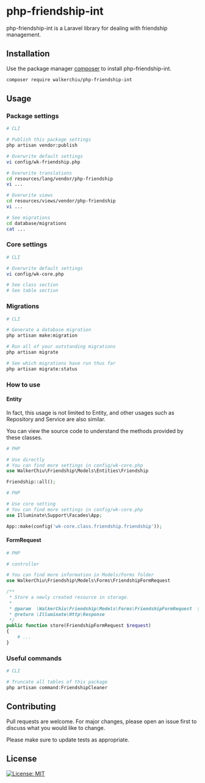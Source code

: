 # php-friendship-int

php-friendship-int is a Laravel library for dealing with friendship management.

## Installation

Use the package manager [composer](https://getcomposer.org/download/) to install php-friendship-int.

``` bash
composer require walkerchiu/php-friendship-int
```

## Usage

### Package settings

``` bash
# CLI

# Publish this package settings
php artisan vendor:publish

# Overwrite default settings
vi config/wk-friendship.php

# Overwrite translations
cd resources/lang/vendor/php-friendship
vi ...

# Overwrite views
cd resources/views/vendor/php-friendship
vi ...

# See migrations
cd database/migrations
cat ...
```

### Core settings

``` bash
# CLI

# Overwrite default settings
vi config/wk-core.php

# See class section
# See table section
```

### Migrations

``` bash
# CLI

# Generate a database migration
php artisan make:migration

# Run all of your outstanding migrations
php artisan migrate

# See which migrations have run thus far
php artisan migrate:status
```

### How to use

#### Entity

In fact, this usage is not limited to Entity, and other usages such as Repository and Service are also similar.

You can view the source code to understand the methods provided by these classes.

``` php
# PHP

# Use directly
# You can find more settings in config/wk-core.php
use WalkerChiu\Friendship\Models\Entities\Friendship

Friendship::all();
```

``` php
# PHP

# Use core setting
# You can find more settings in config/wk-core.php
use Illuminate\Support\Facades\App;

App::make(config('wk-core.class.friendship.friendship'));
```

#### FormRequest

``` php
# PHP

# controller

# You can find more information in Models/Forms folder
use WalkerChiu\Friendship\Models\Forms\FriendshipFormRequest

/**
 * Store a newly created resource in storage.
 *
 * @param  \WalkerChiu\Friendship\Models\Forms\FriendshipFormRequest  $request
 * @return \Illuminate\Http\Response
 */
public function store(FriendshipFormRequest $request)
{
    # ...
}
```

### Useful commands

``` bash
# CLI

# Truncate all tables of this package
php artisan command:FriendshipCleaner
```

## Contributing

Pull requests are welcome. For major changes, please open an issue first to discuss what you would like to change.

Please make sure to update tests as appropriate.

## License

[![License: MIT](https://img.shields.io/badge/License-MIT-yellow.svg)](https://opensource.org/licenses/MIT)
